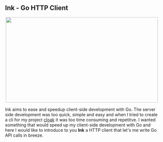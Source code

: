 Ink - Go HTTP Client
-------------

<p align="center">
    <img src="https://i.imgur.com/WzoCr7D.png" width="500" height="281">
</p>

Ink aims to ease and speedup client-side development with Go. The server side development was too quick, simple and easy and when I tried to create a cli for my project [cloak](https://github.com/codekidX/cloak) it was too time consuming and repetitve. I wanted something that would speed up my client-side development with Go and here I would like to introduce to you **Ink** a HTTP client that let's me write Go API calls in breeze.
